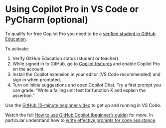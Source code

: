 # Using Copilot Pro in VS Code or PyCharm (optional)

To qualify for free Copilot Pro you need to be
a [verified student in GitHub Education](https://docs.github.com/en/copilot/how-tos/manage-your-account/get-free-access-to-copilot-pro).

To activate:

1) Verify GitHub Education status (student or teacher).
2) While signed in to GitHub, go to [Copilot features](https://github.com/settings/copilot/features?) and enable Copilot
   Pro on the account.
3) Install the Copilot extension in your editor (VS Code recommended) and sign in when prompted.
4) Turn on inline suggestions and open Copilot Chat. Try a first prompt you can grade: “Write a failing unit test for
   function X and explain the assertion.”

Use
the [GitHub 10-minute beginner video](https://www.youtube.com/watch?v=n0NlxUyA7FI&list=PL0lo9MOBetEFcp4SCWinBdpml9B2U25-f&index=8)
to get up and running in VS Code.

Watch the
full [How to use GitHub Copilot (beginner’s guide)](https://mailing.github.com/ls/click?upn=u001.bO3G-2FaeMIVe5lSdMnGODo3-2FQ6ALJoZReZPpMLK6cEoV4-2BxSVc46D7Oa-2BPtwZVTFS7k8XEIjVYNyR8BdfLBK4Zg-3D-3DKc-i_IsYeSBG-2BZ-2BTZ5It1-2BmoDsiwlumO5avdKROrFh8rWFtNzEx7-2B9y0qlyx3YZn-2BFBzGdolIkP-2Fq7i8tNoQGW9FeYyzbDx1dDGCrZ-2F2L2VFG8e7tG68Op1PeHK9-2FFFpbW2PDunA0hRKicUGbJ-2BRDmCmyBkcP4pNvoPwTwrG4M08hre9xcEIBNplSHHT82l0k3WLQQBEz3Cux1IQ3fW1q5MybwKOtV8fJ7eW-2FXYgDFOZx-2FluUAX-2BBn3QbS-2B3TdtTvNW0lLC9tMXtOBlzdvlXoePP7kjHZrTInyPTH-2FdBVe1ruc0k5JDQuFoJeK-2BbKzfBr3-2B6-2FR3JwjSD-2Bbc8Uvs7Ef4BleMqLK9JRcaUxgq5C19bqEIKdxdPxJw-2FeCXKs6x-2Fs-2BgH4gWEnwEVQMvq7EDf9zxQP9qpZ7AJiqzQMDl1aI9lVFiqfsF0nKPD0uBHnvNG5w8CpUWYGC84VicSU6iZ3x5seOO-2Bre8z7I7lFwCJ18FALelgAhQ6THHO9tb1L-2BdUtCrcOk3-2FMBGmc-2F8ZRSgTGzdwEK5kC7qMwpwsFXp-2BAsbtSpLU0OpVclz9xks2Be37iO7b1VnFQNCggpW0AdiDxC-2F-2FO2cNpzKLLOJKEJn2fD10JzspM0DP0T9hZsmhgt4pVnr5H9bP1w-2Fsnk2Yo-2FgENVg3SWKrqNNYJgi5DTlCTo1nlqhuKj-2B-2FbFXXyjvGJsxVp57iJmuctr1zBj3dPm3W-2FmYxmn66fLAEBNrjiaM9jSiDf9-2BI-2Fqi55-2Bjs-2F-2B-2FHsB-2Bj-2B097dRE2Mr5bnLUSkqVLu9Hgu52kdaExYpCnX1inCTG1ogdQTDPfyrXAAhrI-2F3tijexNwf6ggu0RG-2F3er-2BQI3HxlAji-2F3rL-2Fim87is6Cgdov9DjlodXXHcMHumX6XrmmZOqQ3dkZb2W4CS-2Focp67tv7-2FvF-2BEthn9ov5A5K1O6KOa2cMSZ6yy1PcI4NmN2jTv-2BGEu-2BI6cveW7d4Q9oZ5uboba5IACVz5I26XyxXQFzb-2BuYtnw-3D)
for more. In particular understand how to [write effective prompts for code assistance](https://youtu.be/LAF-lACf2QY?si=9HLcbIfv1dKNpvDl).